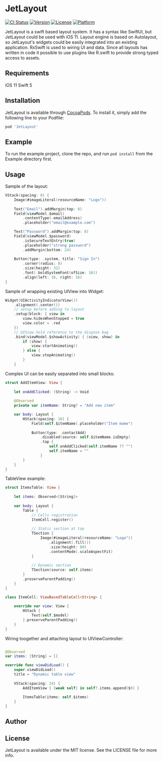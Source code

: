 # JetLayout

[![CI Status](https://img.shields.io/travis/vbenkevich/JetLayout.svg?style=flat)](https://travis-ci.org/vbenkevich/JetLayout)
[![Version](https://img.shields.io/cocoapods/v/JetLayout.svg?style=flat)](https://cocoapods.org/pods/JetLayout)
[![License](https://img.shields.io/cocoapods/l/JetLayout.svg?style=flat)](https://cocoapods.org/pods/JetLayout)
[![Platform](https://img.shields.io/cocoapods/p/JetLayout.svg?style=flat)](https://cocoapods.org/pods/JetLayout)

JetLayout is a swift based layout system. It has a syntax like SwiftUI, but JetLayout could be used with iOS 11.
Layout engine is based on Autolayout, so JetLayout's widgets could be easily integrated into an existing application.
RxSwift is used to wiring UI and data.
Since all layouts has written in code it possible to use plugins like R.swift to provide strong typed access to assets.

## Requirements

iOS 11
Swift 5

## Installation

JetLayout is available through [CocoaPods](https://cocoapods.org). To install
it, simply add the following line to your Podfile:

```ruby
pod 'JetLayout'
```

## Example

To run the example project, clone the repo, and run `pod install` from the Example directory first.

## Usage

Sample of the layout:
```swift
VStack(spacing: 8) {
    Image(#imageLiteral(resourceName: "Logo"))
    
    Text("Email").addMargin(top: 8)
    Field(viewModel.$email)
        .contentType(.emailAddress)
        .placeholder("email@example.com")

    Text("Password").addMargin(top: 8)
    Field(viewModel.$password)
        .isSecureTextEntry(true)
        .placeholder("strong password")
        .addMargin(bottom: 24)
    
    Button(type: .system, title: "Sign In")
        .corner(radius: 8)
        .size(height: 32)
        .font(.boldSystemFont(ofSize: 16))
        .align(left: 16, right: 16)
}
```

Sample of wrapping existing UIView into Widget:
```swift
Widget(UIActivityIndicatorView())
    .alignment(.center())
    // setup before adding to layout
    .setup(block: { view in
        view.hidesWhenStopped = true
        view.color = .red
    })
    // UIView hold reference to the dispose bag
    .bind(viewModel.$showActivity) { (view, show) in
        if (show) {
            view.startAnimating()
        } else {
            view.stopAnimating()
        }
    }
```

Complex UI can be easily separated into small blocks: 
```swift
struct AddItemView: View {
    
    let onAddClicked: (String) -> Void
    
    @Observed
    private var itemName: String? = "Add new item"

    var body: Layout {
        HStack(spacing: 16) {
            Field(self.$itemName).placeholder("Item mame")
            
            Button(type: .contactAdd)
                .disabled(source: self.$itemName.isEmpty)
                .tap {
                    self.onAddClicked(self.itemName ?? "")
                    self.itemName = ""
                }
        }
    }
}
```

TableView example:
```swift
struct ItemsTable: View {
    
    let items: Observed<[String]>
    
    var body: Layout {
        Table {
            // Cells registration
            ItemCell.register()
            
            // Static section at top
            TSection {
                Image(#imageLiteral(resourceName: "Logo"))
                    .alignment(.fill())
                    .size(height: 80)
                    .contentMode(.scaleAspectFit)
            }
            
            // Dynamic section
            TSection(source: self.items)
        }
        .preserveParentPadding()
    }
}

class ItemCell: ViewBasedTableCell<String> {
    
    override var view: View {
        HStack {
            Text(self.$model)
        }.preserveParentPadding()
    }
}

```

Wiring toogether and attaching layout to UIViewController:
```swift

@Observed
var items: [String] = []

override func viewDidLoad() {
    super.viewDidLoad()
    title = "Dynamic table view"
    
    VStack(spacing: 24) {
        AddItemView { [weak self] in self?.items.append($0) }
        
        ItemsTable(items: self.$items)
    }
}
```

## Author

## License

JetLayout is available under the MIT license. See the LICENSE file for more info.
